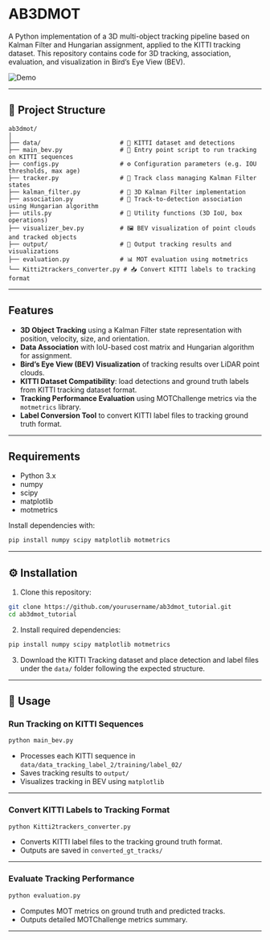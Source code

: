 
# AB3DMOT

A Python implementation of a 3D multi-object tracking pipeline based on Kalman Filter and Hungarian assignment, applied to the KITTI tracking dataset. This repository contains code for 3D tracking, association, evaluation, and visualization in Bird’s Eye View (BEV).

![Demo](docs/output.gif)

---

## 🚀 Project Structure

```
ab3dmot/
│
├── data/                      # 📂 KITTI dataset and detections
├── main_bev.py                # 🚦 Entry point script to run tracking on KITTI sequences
├── configs.py                 # ⚙️ Configuration parameters (e.g. IOU thresholds, max age)
├── tracker.py                 # 🎯 Track class managing Kalman Filter states
├── kalman_filter.py           # 🔄 3D Kalman Filter implementation
├── association.py             # 🔗 Track-to-detection association using Hungarian algorithm
├── utils.py                   # 🧩 Utility functions (3D IoU, box operations)
├── visualizer_bev.py          # 🖼️ BEV visualization of point clouds and tracked objects
├── output/                    # 📸 Output tracking results and visualizations
├── evaluation.py              # 📊 MOT evaluation using motmetrics
└── Kitti2trackers_converter.py # 📥 Convert KITTI labels to tracking format
```

---

## Features

- **3D Object Tracking** using a Kalman Filter state representation with position, velocity, size, and orientation.
- **Data Association** with IoU-based cost matrix and Hungarian algorithm for assignment.
- **Bird’s Eye View (BEV) Visualization** of tracking results over LiDAR point clouds.
- **KITTI Dataset Compatibility**: load detections and ground truth labels from KITTI tracking dataset format.
- **Tracking Performance Evaluation** using MOTChallenge metrics via the `motmetrics` library.
- **Label Conversion Tool** to convert KITTI label files to tracking ground truth format.

---

## Requirements

- Python 3.x  
- numpy  
- scipy  
- matplotlib  
- motmetrics  

Install dependencies with:

```bash
pip install numpy scipy matplotlib motmetrics
```

---

## ⚙️ Installation

1. Clone this repository:

```bash
git clone https://github.com/yourusername/ab3dmot_tutorial.git
cd ab3dmot_tutorial
```

2. Install required dependencies:

```bash
pip install numpy scipy matplotlib motmetrics
```

3. Download the KITTI Tracking dataset and place detection and label files under the `data/` folder following the expected structure.

---

## 📝 Usage

### Run Tracking on KITTI Sequences

```bash
python main_bev.py
```

- Processes each KITTI sequence in `data/data_tracking_label_2/training/label_02/`
- Saves tracking results to `output/`
- Visualizes tracking in BEV using `matplotlib`

---

### Convert KITTI Labels to Tracking Format

```bash
python Kitti2trackers_converter.py
```

- Converts KITTI label files to the tracking ground truth format.
- Outputs are saved in `converted_gt_tracks/`

---

### Evaluate Tracking Performance

```bash
python evaluation.py
```

- Computes MOT metrics on ground truth and predicted tracks.
- Outputs detailed MOTChallenge metrics summary.

---
